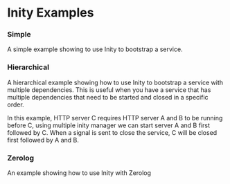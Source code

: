 # Inity Examples

### Simple

A simple example showing to use Inity to bootstrap a service.

### Hierarchical

A hierarchical example showing how to use Inity to bootstrap a service with multiple dependencies. This is useful when you have a service that has multiple dependencies that need to be started and closed in a specific order.

In this example, HTTP server C requires HTTP server A and B to be running before C, using multiple inity manager we can start server A and B first followed by C. When a signal is sent to close the service, C will be closed first followed by A and B.

### Zerolog

An example showing how to use Inity with Zerolog
